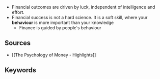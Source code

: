 - Financial outcomes are driven by luck, independent of intelligence and effort.
- Financial success is not a hard science. It is a soft skill, where your **behaviour** is more important than your knowledge
	- Finance is guided by people's behaviour

## Sources
- [[The Psychology of Money - Highlights]]

## Keywords